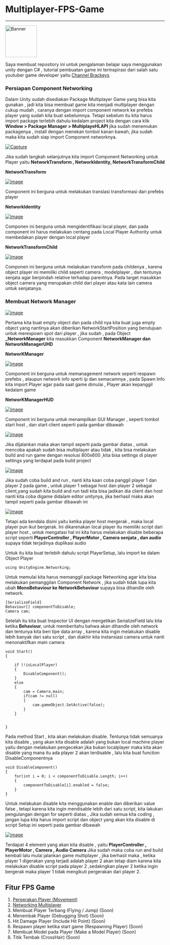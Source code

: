 # Multiplayer-FPS-Game
<hr>
<a href="https://ibb.co/tKKkj19"><img src="https://i.ibb.co/2hhmVpT/Banner.jpg" style="width:100px; margin-left:auto; margin-right:auto;" alt="Banner" border="0"></a>


Saya membuat repository ini untuk pengalaman belajar saya menggunakan unity dengan C# , tutorial pembuatan game ini terinspirasi dari salah satu youtuber game developer yaitu [Channel Brackeys](https://www.youtube.com/user/Brackeys)


### Persiapan Component Networking

Dalam Unity sudah disediakan Package Multiplayer Game yang bisa kita gunakan , jadi kita bisa membuat game kita menjadi multiplayer dengan cukup mudah , caranya dengan import component network ke prefebs player yang sudah kita buat sebelumnya. Tetapi sebelum itu kita harus import package terlebih dahulu kedalam project kita 
dengan cara klik <b>Window > Package Manager > MultiplayeHLAPI</b> jika sudah menemukan packagenya , install dengan menekan tombol kanan bawah, jika sudah maka kita sudah siap import Component networknya.

<a href="https://imgbb.com/"><img src="https://i.ibb.co/BgxFyCP/Capture.jpg" alt="Capture" border="0"></a>

Jika sudah langkah selanjutnya kita import Component Networking untuk Player yaitu <b>NetworkTransform , NetworkIdentity, NetworkTransformChild</b>


<b>NetworkTransform</b>

<a href="https://imgbb.com/"><img src="https://i.ibb.co/cJtfKrX/image.png" alt="image" border="0"></a>

Component ini berguna untuk melakukan translasi transformasi dari prefebs player


<b>NetworkIdentity</b>

<a href="https://imgbb.com/"><img src="https://i.ibb.co/vD7hgJm/image.png" alt="image" border="0"></a>

Componen ini berguna untuk mengidentifikasi local player, dan pada component ini harus melakukan centang pada Local Player Authority untuk membedakan player dengan local player


<b>NetworkTransformChild</b>

<a href="https://imgbb.com/"><img src="https://i.ibb.co/312VZjM/image.png" alt="image" border="0"></a>

Componen ini berguna untuk melakukan transform pada childenya , karena object player ini memiliki child seperti camera , modelplayer , dan tentunya senjata agar berpindah relative terhadap parentnya. Pada target masukkan object camera yang merupakan child dari player atau kata lain camera untuk senjatanya.


### Membuat Network Manager


<a href="https://imgbb.com/"><img src="https://i.ibb.co/7r2KhzC/image.png" alt="image" border="0"></a>

Pertama kita buat empty object dan pada child nya kita buat juga empty object yang nantinya akan diberikan NetworkStartPosition yang berutujuan untuk merespown spot dari player , jika sudah , pada Object <b>_NetworkManager</b> kita masukkan Component <b>NetworkManager dan NetworkManagerUHD</b>

<b>NetworKManager</b>

<a href="https://imgbb.com/"><img src="https://i.ibb.co/PwdX7SV/image.png" alt="image" border="0"></a>

Component ini berguna untuk memanagement network seperti respawn prefebs , ataupun network info sperti ip dan semacamnya , pada Spawn Info kita import Player agar pada saat game dimulai , Player akan kepanggil kedalam game

<b>NetworKManagerHUD</b>

<a href="https://imgbb.com/"><img src="https://i.ibb.co/qxFMw5r/image.png" alt="image" border="0"></a>

Component ini berguna untuk menampilkan GUI Manager , seperti tombol start host , dan start client seperti pada gambar dibawah

<a href="https://imgbb.com/"><img src="https://i.ibb.co/XYsjmVQ/image.png" alt="image" border="0"></a>

Jika dijalankan maka akan tampil seperti pada gambar diatas , untuk mencoba apakah sudah bisa multiplayer atau tidak , kita bisa melakukan build and run game dengan resolusi 800x600 ,kita bisa settings di player settings yang terdapat pada build project 

<a href="https://ibb.co/30rQqW1"><img src="https://i.ibb.co/LCkHW6S/image.png" alt="image" border="0"></a>

Jika sudah coba build and run , nanti kita kaan coba panggil player 1 dan player 2 pada game , untuk player 1 sebagai host dan player 2 sebagai client,yang sudah kita build and run tadi kita bisa jadikan dia client dan host nanti kita coba digame didalam editor unitynya, jika berhasil maka akan tampil seperti pada gambar dibawah ini

<a href="https://ibb.co/hmvwxpL"><img src="https://i.ibb.co/Nyzbgwt/image.png" alt="image" border="0"></a>

Tetapi ada kendala disini yaitu ketika player host mergerak , maka local player pun ikut bergerak. Ini dikarenakan local player itu memiliki script dari player host , untuk mengatasi hal ini kita harus melakukan disable beberapa script seperti <b>PlayerController , PlayerMotor , Camera senjata , dan audio </b> supaya tidak terjadinya duplikasi audio

Untuk itu kita buat terlebih dahulu script PlayerSetup, lalu import ke dalam Object Player

    using UnityEngine.Networking;

Untuk memulai kita harus memanggil package Networking agar kita bisa melakukan pemanggilan Component Network , jika sudah tidak lupa kita ubah <b>MonoBehaviour ke NetworkBehaviour </b> supaya bisa dihandle oleh network.

    [SerializeField]
    Behaviour[] componentToDisable;
    Camera cam;

Setelah itu kita buat Inspector UI dengan mengetikan SerializeField lalu kita ketika <b>Behaviour</b>, untuk memberitahu bahwa akan dihandle oleh network dan tentunya kita beri tipe data array , karena kita ingin melakukan disable lebih banyak dari satu script , dan diakhir kita instansiasi camera untuk nanti menonaktifkan main camera

    void Start()
    {

        if (!isLocalPlayer)
        {
            DisableComponent();
        }
        else
        {
            cam = Camera.main;
            if(cam != null)
            {
                cam.gameObject.SetActive(false);
            }
        }


    }
    
Pada method Start , kita akan melakukan disable. Tentunya tidak semuanya kita disable , yang akan kita disable adalah yang bukan local machine player yaitu dengan melakukan pengecekan jika bukan localplayer maka kita akan disable yang mana itu ada player 2 akan terdisable , lalu kita buat function DisableComponentnya 
 
    void DisableComponent()
    {
        for(int i = 0; i < componentToDisable.Length; i++)
        {
            componentToDisable[i].enabled = false;
        }
    }

Untuk melakukan disable kita menggunakan enable dan diberikan value false , tetapi karena kita ingin mendisable lebih dari satu script, kita lakukan pengulangan dengan for seperti diatas , Jika sudah semua kita coding , jangan lupa kita harus import script dan object yang akan kita disable di script Setup ini seperti pada gambar dibawah

<a href="https://imgbb.com/"><img src="https://i.ibb.co/g7Hv8Tr/image.png" alt="image" border="0"></a>

Terdapat 4 element yang akan kita disable , yaitu <b>PlayerController , PlayerMotor , Camera , Audio Camera</b>
Jika sudah maka coba run and build kembali lalu mulai jalankan game multiplayer , jika berhasil maka , ketika player 1 digerakan yang terjadi adalah player 2 akan tetap diam karena kita melakukan disable script pada player 2 ,sedakngkan player 2 ketika ingin bergerak maka player 1 tidak mengikuti pergerakan dari player 2.



## Fitur FPS Game
  1. [Pergerakan Player (Movement)](https://github.com/RizalFIrdaus/Multiplayer-FPS-Game/tree/Movement-Player)
  2. [Networking Multiplayer](https://github.com/RizalFIrdaus/Multiplayer-FPS-Game/tree/Networking)
  3. Membuat Player Terbang (Flying / Jump) (Soon)
  4. Menembak Player (Debugging Shot) (Soon)
  5. Hit Damage Player (Include Hit Point) (Soon)
  6. Respawn player ketika start game (Respawning Player) (Soon)
  7. Membuat Model pada Player (Make a Model Player) (Soon)
  8. Titik Tembak (CrossHair) (Soon)
  
